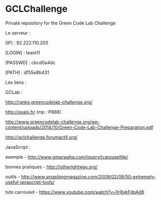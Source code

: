 GCLChallenge
============

Private repository for the Green Code Lab Challenge

Le serveur :

[IP] : 92.222.110.203

[LOGIN] : team11

[PASSWD] : cbcd0a4dc

[PATH] : df55e8b431


Les liens :

GCLab :

http://ranks.greencodelab-challenge.org/

http://evals.fr/ (mp : P888)

http://www.greencodelab-challenge.org/wp-content/uploads/2014/10/Green-Code-Lab-Challenge-Preparation.pdf

http://gclchallenge.forumactif.org/


JavaScript :

exemple - http://www.gmarwaha.com/jquery/jcarousellite/

bonnes pratiques - http://jstherightway.org/

outils - http://www.smashingmagazine.com/2009/02/08/50-extremely-useful-javascript-tools/

tuto carrousel - https://www.youtube.com/watch?v=Xr8xkFdpAd8


